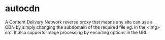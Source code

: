 autocdn
=======

A Content Delivery Network reverse proxy that means any site can use a CDN by simply changing the subdomain of the required file eg. in the &lt;img> src. It also supports image processing by encoding options in the URL.